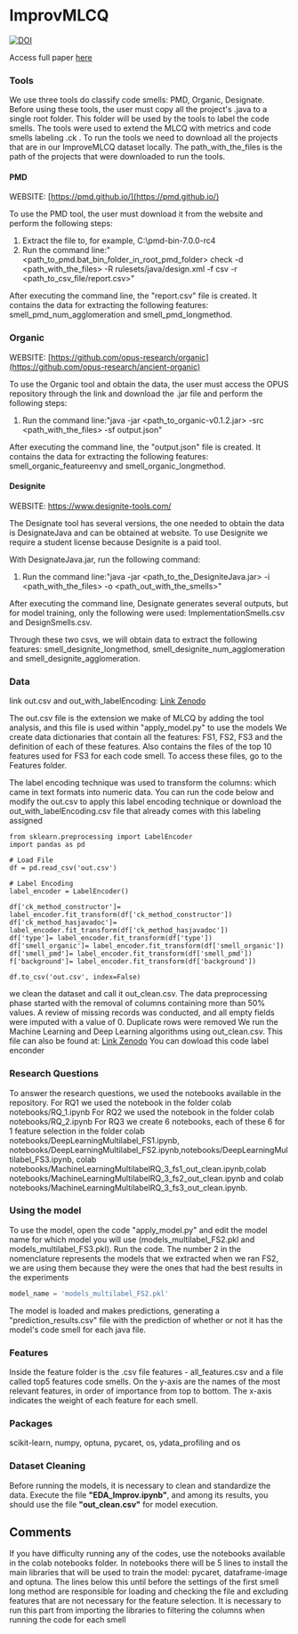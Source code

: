 # ImprovMLCQ
[![DOI](https://zenodo.org/badge/DOI/10.5281/zenodo.16748785.svg)](https://doi.org/10.5281/zenodo.16748785)

Access full paper [here](SBCARS_2025___ImprovMLCQ.pdf)
### Tools

We use three tools do classify code smells: PMD, Organic, Designate.
Before using these tools, the user must copy all the project's .java to a single root folder. This folder will be used by the tools to label the code smells.
The tools were used to extend the MLCQ with metrics and code smells labeling .ck .
To run the tools we need to download all the projects that are in our ImproveMLCQ dataset locally.
The path_with_the_files is the path of the projects that were downloaded to run the tools.

#### PMD
WEBSITE: [https://pmd.github.io/](https://pmd.github.io/)

To use the PMD tool, the user must download it from the website and perform the following steps:

1. Extract the file to, for example, C:\pmd-bin-7.0.0-rc4
2. Run the command line:"<path_to_pmd.bat_bin_folder_in_root_pmd_folder> check -d <path_with_the_files> -R rulesets/java/design.xml -f csv -r <path_to_csv_file/report.csv>"

After executing the command line, the "report.csv" file is created. It contains the data for extracting the following features: smell_pmd_num_agglomeration and smell_pmd_longmethod.
### Organic
WEBSITE: [https://github.com/opus-research/organic](https://github.com/opus-research/ancient-organic)

To use the Organic tool and obtain the data, the user must access the OPUS repository through the link and download the .jar file and perform the following steps:

1. Run the command line:"java -jar <path_to_organic-v0.1.2.jar> -src <path_with_the_files> -sf output.json"

After executing the command line, the "output.json" file is created. It contains the data for extracting the following features: smell_organic_featureenvy and smell_organic_longmethod.

#### Designite
WEBSITE: https://www.designite-tools.com/

The Designate tool has several versions, the one needed to obtain the data is DesignateJava and can be obtained at website.
To use Designite we require a student license because Designite is a paid tool.

With DesignateJava.jar, run the following command:

1. Run the command line:"java -jar <path_to_the_DesigniteJava.jar> -i <path_with_the_files> -o <path_out_with_the_smells>"

After executing the command line, Designate generates several outputs, but for model training, only the following were used: ImplementationSmells.csv and DesignSmells.csv.

Through these two csvs, we will obtain data to extract the following features: smell_designite_longmethod, smell_designite_num_agglomeration and smell_designite_agglomeration.

### Data
link out.csv and out_with_labelEncoding: [Link Zenodo](https://zenodo.org/records/14834187)

The out.csv file is the extension we make of MLCQ by adding the tool analysis, and this file is used within "apply_model.py" to use the models
We create data dictionaries that contain all the features: FS1, FS2, FS3 and the definition of each of these features.
Also contains the files of the top 10 features used for FS3 for each code smell.
To access these files, go to the Features folder.

The label encoding technique was used to transform the columns: which came in text formats into numeric data.
You can run the code below and modify the out.csv to apply this label encoding technique or download the out_with_labelEncoding.csv file that already comes with this labeling assigned

```
from sklearn.preprocessing import LabelEncoder
import pandas as pd

# Load File
df = pd.read_csv('out.csv')

# Label Encoding
label_encoder = LabelEncoder()

df['ck_method_constructor']= label_encoder.fit_transform(df['ck_method_constructor'])
df['ck_method_hasjavadoc']= label_encoder.fit_transform(df['ck_method_hasjavadoc'])
df['type']= label_encoder.fit_transform(df['type'])
df['smell_organic']= label_encoder.fit_transform(df['smell_organic'])
df['smell_pmd']= label_encoder.fit_transform(df['smell_pmd'])
f['background']= label_encoder.fit_transform(df['background'])

df.to_csv('out.csv', index=False)
```

we clean the dataset and call it out_clean.csv. 
The data preprocessing phase started with the removal of columns containing more than 50% values. 
A review of missing records was conducted, and all empty fields were imputed with a value of 0.
Duplicate rows were removed
We run the Machine Learning and Deep Learning algorithms using out_clean.csv. This file can also be found at: [Link Zenodo](https://zenodo.org/records/14834187)
You can dowload this code label enconder 
### Research Questions

To answer the research questions, we used the notebooks available in the repository.
For RQ1 we used the notebook in the folder colab notebooks/RQ_1.ipynb
For RQ2 we used the notebook in the folder colab notebooks/RQ_2.ipynb
For RQ3 we create 6 notebooks, each of these 6 for 1 feature selection in the folder colab notebooks/DeepLearningMultilabel_FS1.ipynb, notebooks/DeepLearningMultilabel_FS2.ipynb,notebooks/DeepLearningMultilabel_FS3.ipynb, colab notebooks/MachineLearningMultilabelRQ_3_fs1_out_clean.ipynb,colab notebooks/MachineLearningMultilabelRQ_3_fs2_out_clean.ipynb and colab notebooks/MachineLearningMultilabelRQ_3_fs3_out_clean.ipynb.

### Using the model

To use the model, open the code "apply_model.py" and edit the model name for which model you will use (models_multilabel_FS2.pkl and models_multilabel_FS3.pkl). Run the code.
The number 2 in the nomenclature represents the models that we extracted when we ran FS2, we are using them because they were the ones that had the best results in the experiments


```Python
model_name = 'models_multilabel_FS2.pkl' 
```

The model is loaded and makes predictions, generating a "prediction_results.csv" file with the prediction of whether or not it has the model's code smell for each java file.
### Features
Inside the feature folder is the .csv file features - all_features.csv and a file called top5 features code smells. On the y-axis are the names of the most relevant features, in order of importance from top to bottom. The x-axis indicates the weight of each feature for each smell.

### Packages
scikit-learn, numpy, optuna, pycaret, os, ydata_profiling and os

### Dataset Cleaning
Before running the models, it is necessary to clean and standardize the data. Execute the file **"EDA_Improv.ipynb"**, and among its results, you should use the file **"out_clean.csv"** for model execution.

## Comments

If you have difficulty running any of the codes, use the notebooks available in the colab notebooks folder.
In notebooks there will be 5 lines to install the main libraries that will be used to train the model: pycaret, dataframe-image and optuna.
The lines below this until before the settings of the first smell long method are responsible for loading and checking the file and excluding features that are not necessary for the feature selection.
It is necessary to run this part from importing the libraries to filtering the columns when running the code for each smell


